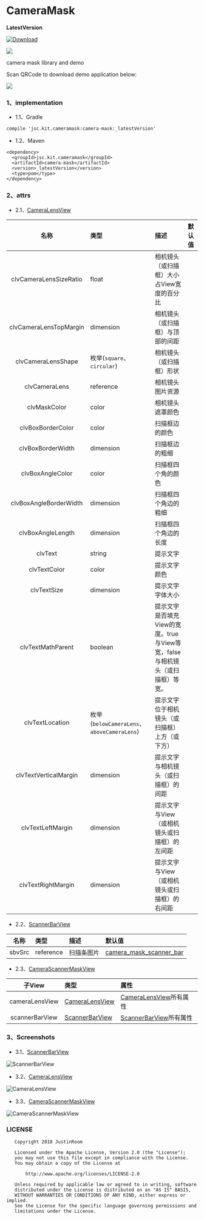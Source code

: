 # CameraMask
**LatestVersion**

[ ![Download](https://api.bintray.com/packages/justinquote/maven/camera-mask/images/download.svg) ](https://bintray.com/justinquote/maven/camera-mask/_latestVersion)

<a href='https://bintray.com/justinquote/maven/camera-mask?source=watch' alt='Get automatic notifications about new "camera-mask" versions'><img src='https://www.bintray.com/docs/images/bintray_badge_color.png'></a>

camera mask library and demo


Scan QRCode to download demo application below:

![](/output/camera_mask_demo_qr_code.png)

### 1、implementation
+ 1.1、Gradle
```
compile 'jsc.kit.cameramask:camera-mask:_latestVersion'
```
+ 1.2、Maven
```
<dependency>
  <groupId>jsc.kit.cameramask</groupId>
  <artifactId>camera-mask</artifactId>
  <version>_latestVersion</version>
  <type>pom</type>
</dependency>
```

### 2、attrs
+ 2.1、[CameraLensView](/cameraMaskLibrary/src/main/java/jsc/kit/cameramask/CameraLensView.java)

| 名称 | 类型 | 描述 | 默认值 |
|:---:|:---|:---|:---|
|clvCameraLensSizeRatio|float|相机镜头（或扫描框）大小占View宽度的百分比||
|clvCameraLensTopMargin|dimension|相机镜头（或扫描框）与顶部的间距||
|clvCameraLensShape|枚举(`square`、`circular`)|相机镜头（或扫描框）形状||
|clvCameraLens|reference|相机镜头图片资源||
|clvMaskColor|color|相机镜头遮罩颜色||
|clvBoxBorderColor|color|扫描框边的颜色||
|clvBoxBorderWidth|dimension|扫描框边的粗细||
|clvBoxAngleColor|color|扫描框四个角的颜色||
|clvBoxAngleBorderWidth|dimension|扫描框四个角边的粗细||
|clvBoxAngleLength|dimension|扫描框四个角边的长度||
|clvText|string|提示文字||
|clvTextColor|color|提示文字颜色||
|clvTextSize|dimension|提示文字字体大小||
|clvTextMathParent|boolean|提示文字是否填充View的宽度。true与View等宽，false与相机镜头（或扫描框）等宽。||
|clvTextLocation|枚举(`belowCameraLens`、`aboveCameraLens`)|提示文字位于相机镜头（或扫描框）上方（或下方）||
|clvTextVerticalMargin|dimension|提示文字与相机镜头（或扫描框）的间距||
|clvTextLeftMargin|dimension|提示文字与View（或相机镜头或扫描框）的左间距||
|clvTextRightMargin|dimension|提示文字与View（或相机镜头或扫描框）的右间距||

+ 2.2、[ScannerBarView](/cameraMaskLibrary/src/main/java/jsc/kit/cameramask/ScannerBarView.java)

| 名称 | 类型 | 描述 | 默认值 |
|:---:|:---|:---|:---|
|sbvSrc|reference|扫描条图片|[camera_mask_scanner_bar](/cameraMaskLibrary/src/main/res/drawable/camera_mask_scanner_bar.png)|


+ 2.3、[CameraScannerMaskView](/cameraMaskLibrary/src/main/java/jsc/kit/cameramask/CameraScannerMaskView.java)

| 子View | 类型 | 属性 |
|:---:|:---|:---|
|cameraLensView|[CameraLensView](/cameraMaskLibrary/src/main/java/jsc/kit/cameramask/CameraLensView.java)|[CameraLensView](/cameraMaskLibrary/src/main/java/jsc/kit/cameramask/CameraLensView.java)所有属性|
|scannerBarView|[ScannerBarView](/cameraMaskLibrary/src/main/java/jsc/kit/cameramask/ScannerBarView.java)|[ScannerBarView](/cameraMaskLibrary/src/main/java/jsc/kit/cameramask/ScannerBarView.java)所有属性|



### 3、Screenshots
+ 3.1、[ScannerBarView](/cameraMaskLibrary/src/main/java/jsc/kit/cameramask/ScannerBarView.java)

![ScannerBarView](/output/shots/scanner_bar_view_s.png)

+ 3.2、[CameraLensView](/cameraMaskLibrary/src/main/java/jsc/kit/cameramask/CameraLensView.java)

![CameraLensView](/output/shots/camera_lens_view_s.png)

+ 3.3、[CameraScannerMaskView](/cameraMaskLibrary/src/main/java/jsc/kit/cameramask/CameraScannerMaskView.java)

![CameraScannerMaskView](/output/shots/camera_scanner_mask_view_s.png)

### LICENSE
```
   Copyright 2018 JustinRoom

   Licensed under the Apache License, Version 2.0 (the "License");
   you may not use this file except in compliance with the License.
   You may obtain a copy of the License at

       http://www.apache.org/licenses/LICENSE-2.0

   Unless required by applicable law or agreed to in writing, software
   distributed under the License is distributed on an "AS IS" BASIS,
   WITHOUT WARRANTIES OR CONDITIONS OF ANY KIND, either express or implied.
   See the License for the specific language governing permissions and
   limitations under the License.
```
